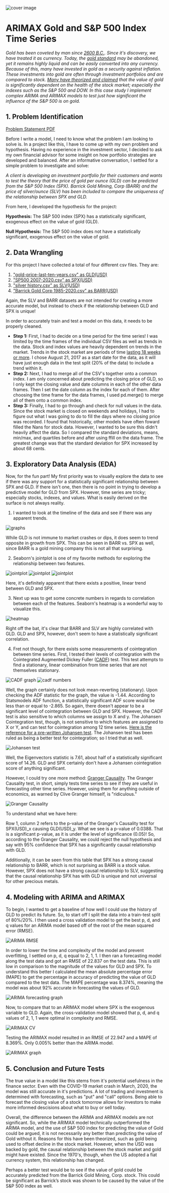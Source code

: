 ![cover image](https://github.com/Shane-McCallum/ARIMAX-Gold-and-S-P500-Time-Series/blob/master/2.%20README%20files/buy-gold-key-wo.jpg)

# ARIMAX Gold and S&P 500 Index Time Series

*Gold has been coveted by man since [2600 B.C.](https://nationwidecoins.com/how-was-gold-discovered/). Since it's discovery, we have treated it as currency. Today, the [gold standard](https://www.investopedia.com/ask/answers/09/gold-standard.asp) may be abandoned, yet it remains highly liquid and can be easily converted into any currency. Because of this, many have invested in gold as a security against inflation. These investments into gold are often through investment portfolios and are compared to stock. [Many have theorized and claimed](https://www.sunshineprofits.com/gold-silver/dictionary/gold-sp/) that the value of gold is significantly dependent on the health of the stock market; especially the indexes such as the S&P 500 and DOW. In this case study I implement complex ARIMA and ARIMAX models to test just how significant the influence of the S&P 500 is on gold.*

## 1. Problem Identification

[Problem Statement PDF](https://github.com/Shane-McCallum/ARIMAX-Gold-and-S-P500-Time-Series/blob/master/2.%20README%20files/Capstone%20Problem%20Statement%20%5BShane%20McCallum%5D.pptx.pdf)

Before I write a model, I need to know what the problem I am looking to solve is. In a project like this, I have to come up with my own problem and hypothesis. Having no experience in the investment sector, I decided to ask my own financial advisor for some insight on how portfolio strategies are developed and balanced. After an informative conversation, I settled for a simple problem to investigate and solve:

*A client is developing an investment portfolio for their customers and wants to test the theory that the price of gold per ounce (GLD) can be predicted from the S&P 500 Index (SPX). Barrick Gold Mining, Corp (BARR) and the price of silver/ounce (SLV) has been included to compare the uniqueness of the relationship between SPX and GLD.*

From here, I developed the hypothesis for the project:

**Hypothesis:** The S&P 500 index (SPX) has a statistically significant, exogenous effect on the value of gold (GLD).

**Null Hypothesis:** The S&P 500 index does not have a statistically significant, exogenous effect on the value of gold.

## 2. Data Wrangling 

For this project I have collected a total of four different csv files. They are:
1. ["gold-price-last-ten-years.csv" as GLD(USD)](https://www.macrotrends.net/2627/gold-price-last-ten-years)
2. ["SP500 2007-2020.csv" as SPX(USD)](https://www.marketwatch.com/investing/index/spx)
3. ["silver history.csv" as SLV(USD)](https://www.macrotrends.net/1470/historical-silver-prices-100-year-chart)
4. ["Barrick Gold Corp 1985-2020.csv" as BARR(USD)](https://finance.yahoo.com/quote/GOLD/history?period1=476323200&period2=1614211200&interval=1d&filter=history&frequency=1d&includeAdjustedClose=true)

Again, the SLV and BARR datasets are not intended for creating a more accurate model, but instead to check if the relationship between GLD and SPX is unique!

In order to accurately train and test a model on this data, it needs to be properly cleaned.

*   **Step 1:** First, I had to decide on a time period for the time series! I was limited by the time frames of the individual CSV files as well as trends in the data. Stock and index values are heavily dependent on trends in the market. Trends in the stock market are periods of time [lasting 18 weeks or more](https://www.investors.com/how-to-invest/investors-corner/sell-rules-growth-stocks-break-uptrend-line/#:~:text=A%20properly%20drawn%20trend%20line,of%20at%20least%2018%20weeks). I chose August 21, 2017 as a start date for the data, as it will have just enough data in the test split (20% of the data) to include a trend within it.
*   **Step 2:** Next, I had to merge all of the CSV's together onto a common index. I am only concerned about predicting the closing price of GLD, so I only kept the closing value and date columns in each of the other data frames. Then I set the date column as the index for each of them. After choosing the time frame for the data frames, I used pd.merge() to merge all of them onto a common index.
*    **Step 3:** Finally, I had to go through and check for null values in the data. Since the stock market is closed on weekends and holidays, I had to figure out what I was going to do to fill the days where no closing price was recorded. I found that historically, other models have often foward filled the Nans for stock data. However, I wanted to be sure this didn't heavily affect the data. So I compared the standard deviations, means, min/max, and quartiles before and after using ffill on the data frame. The greatest change was that the standard deviation for SPX increased by about 68 cents.

## 3. Exploratory Data Analysis (EDA)

Now, for the fun part! My first priority was to visually explore the data to see if there was any support for a statistically significant relationship between SPX and GLD. If there isn't one, then there is no point in trying to develop a predictive model for GLD from SPX. However, time series are tricky; especially stocks, indexes, and values. What is easily derived on the surface is not always reality.

1. I wanted to look at the timeline of the data and see if there was any apparent trends.

![graphs](https://github.com/Shane-McCallum/ARIMAX-Gold-and-S-P500-Time-Series/blob/master/2.%20README%20files/Graphs.png)

While GLD is not immune to market crashes or dips, it does seem to trend opposite in growth from SPX. This can be seen in BARR vs. SPX as well, since BARR is a gold mining company this is not all that surprising.

2. Seaborn's jointplot is one of my favorite methods for exploring the relationship between two features.

![jointplot](https://github.com/Shane-McCallum/ARIMAX-Gold-and-S-P500-Time-Series/blob/master/2.%20README%20files/jp1.png)
![jointplot](https://github.com/Shane-McCallum/ARIMAX-Gold-and-S-P500-Time-Series/blob/master/2.%20README%20files/jp2.png)
![jointplot](https://github.com/Shane-McCallum/ARIMAX-Gold-and-S-P500-Time-Series/blob/master/2.%20README%20files/jp3.png)

Here, it's definitely apparent that there exists a positive, linear trend between GLD and SPX.

3. Next up was to get some concrete numbers in regards to correlation between each of the features. Seaborn's heatmap is a wonderful way to visualize this.

![heatmap](https://github.com/Shane-McCallum/ARIMAX-Gold-and-S-P500-Time-Series/blob/master/2.%20README%20files/heatmap.png)

Right off the bat, it's clear that BARR and SLV are highly correlated with GLD. GLD and SPX, however, don't seem to have a statistically significant correlation.

4. Fret not though, for there exists some measurements of cointegration between time series. First, I tested their levels of cointegration with the Cointegrated Augmented Dickey Fuller ([CADF](https://pythonforfinance.net/2016/05/09/python-backtesting-mean-reversion-part-2/)) test. This test attempts to find a stationary, linear combination from time series that are not themselves stationary.

![CADF graph](https://github.com/Shane-McCallum/ARIMAX-Gold-and-S-P500-Time-Series/blob/master/2.%20README%20files/CADF.png)
![cadf numbers](https://github.com/Shane-McCallum/ARIMAX-Gold-and-S-P500-Time-Series/blob/master/2.%20README%20files/cadf%20numbers.png)

Well, the graph certainly does not look mean-reverting (stationary). Upon checking the ADF statistic for the graph, the value is -1.44. According to Statsmodels ADF function, a statistically significant ADF score would be less than or equal to -2.865. So again, there doesn't appear to be a significant level of cointegration between GLD and SPX. However, the CADF test is also sensitive to which columns we assign to X and y. The Johansen Cointegration test, though, is not sensitive to which features are assigned to X or Y, and can test for cointegration among 12 time series. [Here is the reference for a pre-written Johansen test](https://blog.quantinsti.com/johansen-test-cointegration-building-stationary-portfolio/). The Johansen test has been ruled as being a better test for cointegration; so I tried that as well.

![Johansen test](https://github.com/Shane-McCallum/ARIMAX-Gold-and-S-P500-Time-Series/blob/master/2.%20README%20files/johanssen.png)

Well, the Eigenvectors statistic is 7.61, about half of a statistically significant score of 14.26. GLD and SPX certainly don't have a Johansen cointegration score of anything significant. 

However, I could try one more method: [Granger Causality](https://towardsdatascience.com/granger-causality-and-vector-auto-regressive-model-for-time-series-forecasting-3226a64889a6). The Granger Causality test, in short, simply tests time series to see if they are useful in forecasting other time series. However, using them for anything outside of economics, as warned by Clive Granger himself, is "ridiculous."

![Granger Causality](https://github.com/Shane-McCallum/ARIMAX-Gold-and-S-P500-Time-Series/blob/master/2.%20README%20files/granger.png)

To understand what we have here:

Row 1, column 2 refers to the p-value of the Granger's Causality test for SPX(USD)_x causing GLD(USD)_y. What we see is a p-value of 0.0388. That is a significant p-value, as it is under the level of significance (0.05)! So, according to the Granger Causality, we could reject the null hypothesis and say with 95% confidence that SPX has a significantly causal relationship with GLD.

Additionally, it can be seen from this table that SPX has a strong causal relationship to BARR, which is not surprising as BARR is a stock value. However, SPX does not have a strong causal relationship to SLV, suggesting that the causal relationship SPX has with GLD is unique and not universal for other precious metals. 

## 4. Modeling with ARIMA and ARIMAX

To  begin, I wanted to get a baseline of how well I could use the history of GLD to  predict its future. So, to start off I split the data into a train-test split of  80%/20%. I then used a cross validation model to get the best p, d, and q values for an ARIMA model based off of the root of the mean squared error (RMSE).

![ARIMA RMSE](https://github.com/Shane-McCallum/ARIMAX-Gold-and-S-P500-Time-Series/blob/master/2.%20README%20files/ARIMA%20cv.png)

In order to lower the time and complexity of the model and prevent overfitting, I settled on p, d, q  equal to 2, 1, 1. I then ran a forecasting model along the test data and got an RMSE of 22.837 on the test data. This is still low in comparison to the magnitude of the values for GLD and SPX. To understand this better I calculated the mean absolute percentage error (MAPE) to get the percentage in accuracy of predicting the value of GLD compared to the test data. The MAPE percentage was 8.374%, meaning the model was about 92% accurate in forecasting the values of GLD.

![ARIMA forecasting graph](https://github.com/Shane-McCallum/ARIMAX-Gold-and-S-P500-Time-Series/blob/master/2.%20README%20files/ARIMA%20graph.png)

Now, to compare that to an ARIMAX model where SPX is the exogenous variable to GLD. Again, the cross-validation model showed that p, d, and q values of 2, 1, 1 were optimal in complexity and RMSE.

![ARIMAX CV](https://github.com/Shane-McCallum/ARIMAX-Gold-and-S-P500-Time-Series/blob/master/2.%20README%20files/ARIMAX%20cv.png)

Testing the ARIMAX model resulted in an RMSE of 22.947 and a MAPE of 8.369%. Only 0.005% better than the ARIMA model.

![ARIMAX graph](https://github.com/Shane-McCallum/ARIMAX-Gold-and-S-P500-Time-Series/blob/master/2.%20README%20files/ARIMAX%20graph.png)

## 5. Conclusion and Future Tests

The true value in a model like this stems from it's potential usefulness in the finance sector. Even with the COVID-19 market crash in March, 2020, the model was still accurate in it's predictions. A lot of trading and investment is determined with forecasting, such as "put" and "call" options. Being able to forecast the closing value of a stock tomorrow allows for investors to make more informed descisions about what to buy or sell today.

Overall, the difference between the ARIMA and ARIMAX models are not significant. So, while the ARIMAX model technically outperformed the ARIMA model, and the use of S&P 500 index for predicting the value of Gold could be argued, it is not necessarily any better than predicting the value of Gold without it. Reasons for this have been theorized, such as gold being used to offset decline in the stock market. However, when the USD was backed by gold, the causal relationship between the stock market and gold might have existed. Since the 1970's, though, when the US adopted a fiat currency system, this relationship has changed.

Perhaps a better test would be to see if the value of gold could be accurately predicted from the Barrick Gold Mining, Corp. stock. This could be significant as Barrick’s stock was shown to be caused by the value of the S&P 500 index as well.
